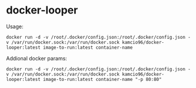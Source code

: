 # docker-looper

Usage:

`docker run -d -v /root/.docker/config.json:/root/.docker/config.json -v /var/run/docker.sock:/var/run/docker.sock kamcio96/docker-looper:latest image-to-run:latest container-name`

Addional docker params:

`docker run -d -v /root/.docker/config.json:/root/.docker/config.json -v /var/run/docker.sock:/var/run/docker.sock kamcio96/docker-looper:latest image-to-run:latest container-name "-p 80:80"`
